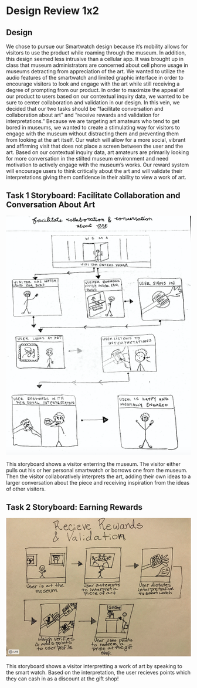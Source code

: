 # Design Review 1x2

## Design
We chose to pursue our Smartwatch design because it’s mobility allows for visitors to use the product while roaming through the museum. In addition, this design seemed less intrusive than a cellular app. It was brought up in class that museum administrators are concerned about cell phone usage in museums detracting from appreciation of the art. We wanted to utilize the audio features of the smartwatch and limited graphic interface in order to encourage visitors to look and engage with the art while still receiving a degree of prompting from our product. In order to maximize the appeal of our product to users based on our contextual inquiry data, we wanted to be sure to center collaboration and validation in our design. In this vein, we decided that our two tasks should be “facilitate conversation and collaboration about art” and “receive rewards and validation for interpretations.” Because we are targeting art amateurs who tend to get bored in museums, we wanted to create a stimulating way for visitors to engage with the museum without distracting them and preventing them from looking at the art itself. Our watch will allow for a more social, vibrant and affirming visit that does not place a screen between the user and the art. Based on our contextual inquiry data, art amateurs are primarily looking for more conversation in the stilted museum environment and need motivation to actively engage with the museum’s works. Our reward system will encourage users to think critically about the art and will validate their interpretations giving them confidence in their ability to view a work of art. 

## Task 1 Storyboard: Facilitate Collaboration and Conversation About Art

![Collaborate Storyboard](/img/Task1Story.png)

This storyboard shows a visitor enterring the museum. The visitor either pulls out his or her personal smartwatch or borrows one from the museum. Then the visitor collaboratively interprets the art, adding their own ideas to a larger conversation about the piece and receiving inspiration from the ideas of other visitors.

## Task 2 Storyboard: Earning Rewards

![Reward Storyboard](/img/storyboard2.png)

This storyboard shows a visitor interpretting a work of art by speaking to the smart watch. Based on the interpretation, the user recieves points which they can cash in as a discount at the gift shop!
